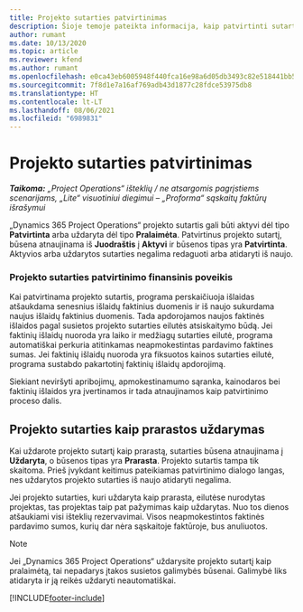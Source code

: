 ```yaml
---
title: Projekto sutarties patvirtinimas
description: Šioje temoje pateikta informacija, kaip patvirtinti sutartį programoje „Project Operations“.
author: rumant
ms.date: 10/13/2020
ms.topic: article
ms.reviewer: kfend
ms.author: rumant
ms.openlocfilehash: e0ca43eb6005948f440fca16e98a6d05db3493c82e518441bb50f9413da91ead
ms.sourcegitcommit: 7f8d1e7a16af769adb43d1877c28fdce53975db8
ms.translationtype: HT
ms.contentlocale: lt-LT
ms.lasthandoff: 08/06/2021
ms.locfileid: "6989831"
---
```

# <a name="confirm-a-project-contract"></a>Projekto sutarties patvirtinimas

_**Taikoma:** „Project Operations“ išteklių / ne atsargomis pagrįstiems scenarijams, „Lite“ visuotiniui diegimui – „Proforma“ sąskaitų faktūrų išrašymui_

„Dynamics 365 Project Operations“ projekto sutartis gali būti aktyvi dėl tipo **Patvirtinta** arba uždaryta dėl tipo **Pralaimėta**. Patvirtinus projekto sutartį, būsena atnaujinama iš **Juodraštis** į **Aktyvi** ir būsenos tipas yra **Patvirtinta**. Aktyvios arba uždarytos sutarties negalima redaguoti arba atidaryti iš naujo. 

### <a name="financial-impact-of-confirming-a-project-contract"></a>Projekto sutarties patvirtinimo finansinis poveikis

Kai patvirtinama projekto sutartis, programa perskaičiuoja išlaidas atšaukdama senesnius išlaidų faktinius duomenis ir iš naujo sukurdama naujus išlaidų faktinius duomenis. Tada apdorojamos naujos faktinės išlaidos pagal susietos projekto sutarties eilutės atsiskaitymo būdą. Jei faktinių išlaidų nuoroda yra laiko ir medžiagų sutarties eilutė, programa automatiškai perkuria atitinkamas neapmokestintas pardavimo faktines sumas. Jei faktinių išlaidų nuoroda yra fiksuotos kainos sutarties eilutė, programa sustabdo pakartotinį faktinių išlaidų apdorojimą.

Siekiant neviršyti apribojimų, apmokestinamumo sąranka, kainodaros bei faktinių išlaidos yra įvertinamos ir tada atnaujinamos kaip patvirtinimo proceso dalis.

## <a name="close-a-project-contract-as-lost"></a>Projekto sutarties kaip prarastos uždarymas

Kai uždarote projekto sutartį kaip prarastą, sutarties būsena atnaujinama į **Uždaryta**, o būsenos tipas yra **Prarasta**. Projekto sutartis tampa tik skaitoma. Prieš įvykdant keitimus pateikiamas patvirtinimo dialogo langas, nes uždarytos projekto sutarties iš naujo atidaryti negalima.

Jei projekto sutarties, kuri uždaryta kaip prarasta, eilutėse nurodytas projektas, tas projektas taip pat pažymimas kaip uždarytas. Nuo tos dienos atšaukiami visi išteklių rezervavimai. Visos neapmokestintos faktinės pardavimo sumos, kurių dar nėra sąskaitoje faktūroje, bus anuliuotos.

> [!NOTE]
> Jei „Dynamics 365 Project Operations“ uždarysite projekto sutartį kaip pralaimėtą, tai nepadarys įtakos susietos galimybės būsenai. Galimybė liks atidaryta ir ją reikės uždaryti neautomatiškai.


[!INCLUDE[footer-include](../../includes/footer-banner.md)]